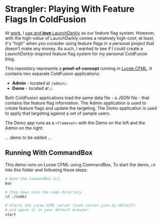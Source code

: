 
# Strangler: Playing With Feature Flags In ColdFusion

At [work][invision], I [use and **love** LaunchDarkly][blog-3766] as our feature flag system. However, with the high-_value_ of LaunchDarkly comes a relatively high-_cost_; at least, it's "high" when you consider using feature flags in a personal project that doesn't make any money. As such, I wanted to see if I could create a _LaunchDarkly-inspired_ feature flag system for my personal ColdFusion blog.

This repository represents a **proof-of-concept** running in [Lucee CFML][lucee-cfml]. It contains two separate ColdFusion applications:

* **Admin** - located at `/admin/`.
* **Demo** - located at `/`.

Both ColdFusion applications load the same data file - a JSON file - that contains the feature flag information. The Admin application is used to create feature flags and update the targeting. The Demo application is used to apply that targeting against a set of sample users.

The Demo app runs as a `<frameset>` with the Demo on the left and the Admin on the right:

... demo to be added ...


## Running With CommandBox

This demo runs on Lucee CFML using CommandBox. To start the demo, `cd` into this folder and following these steps:

```sh
# Open the CommandBox CLI.
box

# Step down into the code directory.
cd ./code/

# Starts the Lucee CFML server (uses server.json by default)
# and opens it in your default browser.
start
```


[blog-3766]: https://www.bennadel.com/blog/3766-my-personal-best-practices-for-using-launchdarkly-feature-flags.htm "Read article: My Personal Best Practices For Using LaunchDarkly Feature Flags"

[invision]: https://www.invisionapp.com/

[lucee-cfml]: https://www.lucee.org/
